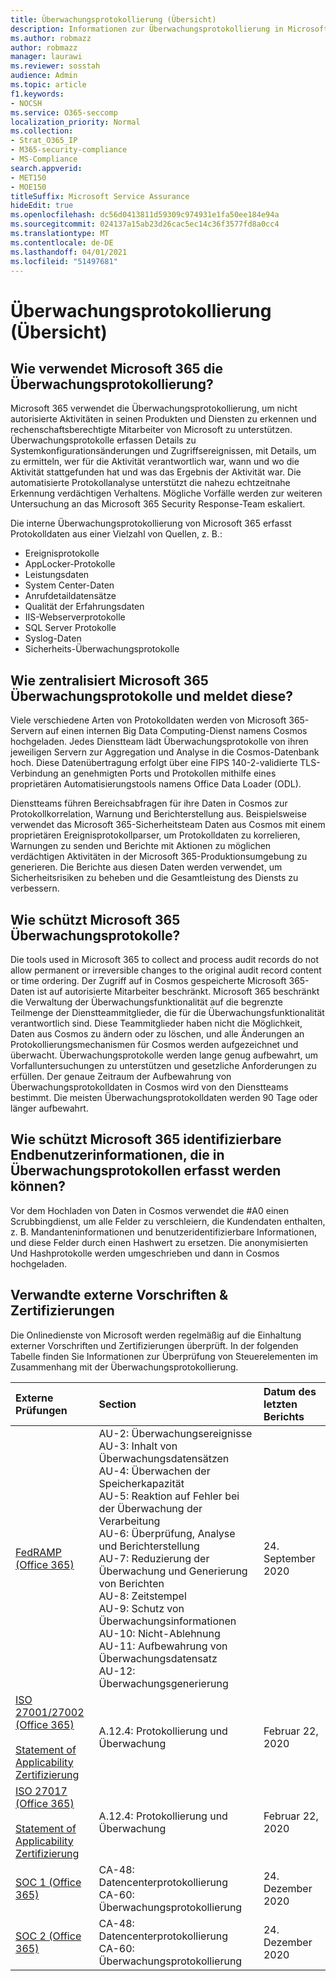 ```yaml
---
title: Überwachungsprotokollierung (Übersicht)
description: Informationen zur Überwachungsprotokollierung in Microsoft 365
ms.author: robmazz
author: robmazz
manager: laurawi
ms.reviewer: sosstah
audience: Admin
ms.topic: article
f1.keywords:
- NOCSH
ms.service: O365-seccomp
localization_priority: Normal
ms.collection:
- Strat_O365_IP
- M365-security-compliance
- MS-Compliance
search.appverid:
- MET150
- MOE150
titleSuffix: Microsoft Service Assurance
hideEdit: true
ms.openlocfilehash: dc56d0413811d59309c974931e1fa50ee184e94a
ms.sourcegitcommit: 024137a15ab23d26cac5ec14c36f3577fd8a0cc4
ms.translationtype: MT
ms.contentlocale: de-DE
ms.lasthandoff: 04/01/2021
ms.locfileid: "51497681"
---
```

# <a name="audit-logging-overview"></a>Überwachungsprotokollierung (Übersicht)

## <a name="how-does-microsoft-365-employ-audit-logging"></a>Wie verwendet Microsoft 365 die Überwachungsprotokollierung?

Microsoft 365 verwendet die Überwachungsprotokollierung, um nicht autorisierte Aktivitäten in seinen Produkten und Diensten zu erkennen und rechenschaftsberechtigte Mitarbeiter von Microsoft zu unterstützen. Überwachungsprotokolle erfassen Details zu Systemkonfigurationsänderungen und Zugriffsereignissen, mit Details, um zu ermitteln, wer für die Aktivität verantwortlich war, wann und wo die Aktivität stattgefunden hat und was das Ergebnis der Aktivität war. Die automatisierte Protokollanalyse unterstützt die nahezu echtzeitnahe Erkennung verdächtigen Verhaltens. Mögliche Vorfälle werden zur weiteren Untersuchung an das Microsoft 365 Security Response-Team eskaliert.

Die interne Überwachungsprotokollierung von Microsoft 365 erfasst Protokolldaten aus einer Vielzahl von Quellen, z. B.:

- Ereignisprotokolle
- AppLocker-Protokolle
- Leistungsdaten
- System Center-Daten
- Anrufdetaildatensätze
- Qualität der Erfahrungsdaten
- IIS-Webserverprotokolle
- SQL Server Protokolle
- Syslog-Daten
- Sicherheits-Überwachungsprotokolle

## <a name="how-does-microsoft-365-centralize-and-report-on-audit-logs"></a>Wie zentralisiert Microsoft 365 Überwachungsprotokolle und meldet diese?

Viele verschiedene Arten von Protokolldaten werden von Microsoft 365-Servern auf einen internen Big Data Computing-Dienst namens Cosmos hochgeladen. Jedes Dienstteam lädt Überwachungsprotokolle von ihren jeweiligen Servern zur Aggregation und Analyse in die Cosmos-Datenbank hoch. Diese Datenübertragung erfolgt über eine FIPS 140-2-validierte TLS-Verbindung an genehmigten Ports und Protokollen mithilfe eines proprietären Automatisierungstools namens Office Data Loader (ODL).

Dienstteams führen Bereichsabfragen für ihre Daten in Cosmos zur Protokollkorrelation, Warnung und Berichterstellung aus. Beispielsweise verwendet das Microsoft 365-Sicherheitsteam Daten aus Cosmos mit einem proprietären Ereignisprotokollparser, um Protokolldaten zu korrelieren, Warnungen zu senden und Berichte mit Aktionen zu möglichen verdächtigen Aktivitäten in der Microsoft 365-Produktionsumgebung zu generieren. Die Berichte aus diesen Daten werden verwendet, um Sicherheitsrisiken zu beheben und die Gesamtleistung des Diensts zu verbessern.

## <a name="how-does-microsoft-365-protect-audit-logs"></a>Wie schützt Microsoft 365 Überwachungsprotokolle?

Die tools used in Microsoft 365 to collect and process audit records do not allow permanent or irreversible changes to the original audit record content or time ordering. Der Zugriff auf in Cosmos gespeicherte Microsoft 365-Daten ist auf autorisierte Mitarbeiter beschränkt. Microsoft 365 beschränkt die Verwaltung der Überwachungsfunktionalität auf die begrenzte Teilmenge der Dienstteammitglieder, die für die Überwachungsfunktionalität verantwortlich sind. Diese Teammitglieder haben nicht die Möglichkeit, Daten aus Cosmos zu ändern oder zu löschen, und alle Änderungen an Protokollierungsmechanismen für Cosmos werden aufgezeichnet und überwacht. Überwachungsprotokolle werden lange genug aufbewahrt, um Vorfalluntersuchungen zu unterstützen und gesetzliche Anforderungen zu erfüllen. Der genaue Zeitraum der Aufbewahrung von Überwachungsprotokolldaten in Cosmos wird von den Dienstteams bestimmt. Die meisten Überwachungsprotokolldaten werden 90 Tage oder länger aufbewahrt.

## <a name="how-does-microsoft-365-protect-end-user-identifiable-information-that-may-be-captured-in-audit-logs"></a>Wie schützt Microsoft 365 identifizierbare Endbenutzerinformationen, die in Überwachungsprotokollen erfasst werden können?

Vor dem Hochladen von Daten in Cosmos verwendet die #A0 einen Scrubbingdienst, um alle Felder zu verschleiern, die Kundendaten enthalten, z. B. Mandanteninformationen und benutzeridentifizierbare Informationen, und diese Felder durch einen Hashwert zu ersetzen. Die anonymisierten Und Hashprotokolle werden umgeschrieben und dann in Cosmos hochgeladen.

## <a name="related-external-regulations--certifications"></a>Verwandte externe Vorschriften & Zertifizierungen

Die Onlinedienste von Microsoft werden regelmäßig auf die Einhaltung externer Vorschriften und Zertifizierungen überprüft. In der folgenden Tabelle finden Sie Informationen zur Überprüfung von Steuerelementen im Zusammenhang mit der Überwachungsprotokollierung.

| **Externe Prüfungen** | **Section** | **Datum des letzten Berichts** |
|:--------------------|:------------|:-----------------------|
| [FedRAMP (Office 365)](https://compliance.microsoft.com/compliancemanager) | AU-2: Überwachungsereignisse <br> AU-3: Inhalt von Überwachungsdatensätzen <br> AU-4: Überwachen der Speicherkapazität <br> AU-5: Reaktion auf Fehler bei der Überwachung der Verarbeitung <br> AU-6: Überprüfung, Analyse und Berichterstellung <br> AU-7: Reduzierung der Überwachung und Generierung von Berichten <br> AU-8: Zeitstempel <br> AU-9: Schutz von Überwachungsinformationen  <br> AU-10: Nicht-Ablehnung <br> AU-11: Aufbewahrung von Überwachungsdatensatz <br> AU-12: Überwachungsgenerierung  | 24. September 2020 | 
| [ISO 27001/27002 (Office 365)](https://servicetrust.microsoft.com/ViewPage/MSComplianceGuideV3?command=Download&downloadType=Document&downloadId=d7864d4f-e053-4cc4-a964-fa526d07c3be&tab=7027ead0-3d6b-11e9-b9e1-290b1eb4cdeb&docTab=7027ead0-3d6b-11e9-b9e1-290b1eb4cdeb_ISO_Reports) <br><br> [Statement of Applicability](https://servicetrust.microsoft.com/ViewPage/MSComplianceGuide?command=Download&downloadType=Document&downloadId=8ee1e46b-2ada-4e7b-bb7d-4c55a8cb6fcd&docTab=4ce99610-c9c0-11e7-8c2c-f908a777fa4d_ISO_Reports) <br> [Zertifizierung](https://servicetrust.microsoft.com/ViewPage/MSComplianceGuideV3?command=Download&downloadType=Document&downloadId=1e84a14a-2468-45ac-9412-5e53250d57ec&tab=7027ead0-3d6b-11e9-b9e1-290b1eb4cdeb&docTab=7027ead0-3d6b-11e9-b9e1-290b1eb4cdeb_ISO_Reports) | A.12.4: Protokollierung und Überwachung | Februar 22, 2020 |
| [ISO 27017 (Office 365)](https://servicetrust.microsoft.com/ViewPage/MSComplianceGuideV3?command=Download&downloadType=Document&downloadId=d7864d4f-e053-4cc4-a964-fa526d07c3be&tab=7027ead0-3d6b-11e9-b9e1-290b1eb4cdeb&docTab=7027ead0-3d6b-11e9-b9e1-290b1eb4cdeb_ISO_Reports) <br><br> [Statement of Applicability](https://servicetrust.microsoft.com/ViewPage/MSComplianceGuide?command=Download&downloadType=Document&downloadId=8ee1e46b-2ada-4e7b-bb7d-4c55a8cb6fcd&docTab=4ce99610-c9c0-11e7-8c2c-f908a777fa4d_ISO_Reports) <br> [Zertifizierung](https://servicetrust.microsoft.com/ViewPage/MSComplianceGuideV3?command=Download&downloadType=Document&downloadId=70de0999-5451-43a3-9ef4-761e8fbfb1a3&tab=7027ead0-3d6b-11e9-b9e1-290b1eb4cdeb&docTab=7027ead0-3d6b-11e9-b9e1-290b1eb4cdeb_ISO_Reports) | A.12.4: Protokollierung und Überwachung | Februar 22, 2020 |
| [SOC 1 (Office 365)](https://servicetrust.microsoft.com/ViewPage/MSComplianceGuideV3?command=Download&downloadType=Document&downloadId=90df3f9c-3aaf-4dbf-99d0-ca9f2991721b&tab=7027ead0-3d6b-11e9-b9e1-290b1eb4cdeb&docTab=7027ead0-3d6b-11e9-b9e1-290b1eb4cdeb_SOC_%2F_SSAE_16_Reports) | CA-48: Datencenterprotokollierung <br> CA-60: Überwachungsprotokollierung | 24. Dezember 2020 |
| [SOC 2 (Office 365)](https://servicetrust.microsoft.com/ViewPage/MSComplianceGuideV3?command=Download&downloadType=Document&downloadId=a73c1738-7892-42b7-acd3-87b6371c53f6&tab=7027ead0-3d6b-11e9-b9e1-290b1eb4cdeb&docTab=7027ead0-3d6b-11e9-b9e1-290b1eb4cdeb_SOC_%2F_SSAE_16_Reports) | CA-48: Datencenterprotokollierung <br> CA-60: Überwachungsprotokollierung | 24. Dezember 2020|